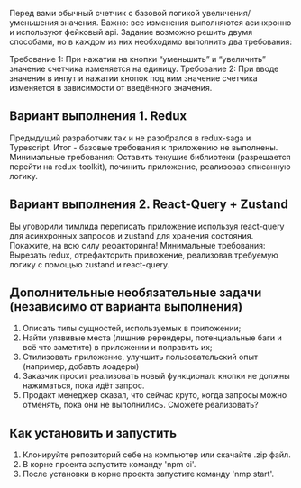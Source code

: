 Перед вами обычный счетчик с базовой логикой увеличения/уменьшения значения.
Важно: все изменения выполняются асинхронно и используют фейковый api.
Задание возможно решить двумя способами, но в каждом из них необходимо выполнить два требования:

Требование 1: При нажатии на кнопки “уменьшить” и “увеличить” значение счетчика изменяется на единицу.
Требование 2: При вводе значения в инпут и нажатии кнопок под ним значение счетчика изменяется в зависимости от введённого значения.

## Вариант выполнения 1. Redux
Предыдущий разработчик так и не разобрался в redux-saga и Typescript. Итог - базовые требования к приложению не выполнены.
Минимальные требования: Оставить текущие библиотеки (разрешается перейти на redux-toolkit), починить приложение, реализовав описанную логику.

## Вариант выполнения 2. React-Query + Zustand
Вы уговорили тимлида переписать приложение используя react-query для асинхронных запросов и zustand для хранения состояния.
Покажите, на всю силу рефакторинга!
Минимальные требования: Вырезать redux, отрефакторить приложение, реализовав требуемую логику с помощью zustand и react-query.
 
## Дополнительные необязательные задачи (независимо от варианта выполнения)
1. Описать типы сущностей, используемых в приложении;
2. Найти уязвивые места (лишние ререндеры, потенциальные баги и всё что заметите) в приложении и поправить их;
3. Стилизовать приложение, улучшить пользовательский опыт (например, добавть лоадеры)
4. Заказчик просит реализовать новый функционал: кнопки не должны нажиматься, пока идёт запрос.
5. Продакт менеджер сказал, что сейчас круто, когда запросы можно отменять, пока они не выполнились. Сможете реализовать?

## Как установить и запустить
1. Клонируйте репозиторий себе на компьютер или скачайте .zip файл.
2. В корне проекта запустите команду 'npm ci'.
3. После установки в корне проекта запустите команду 'nmp start'.
